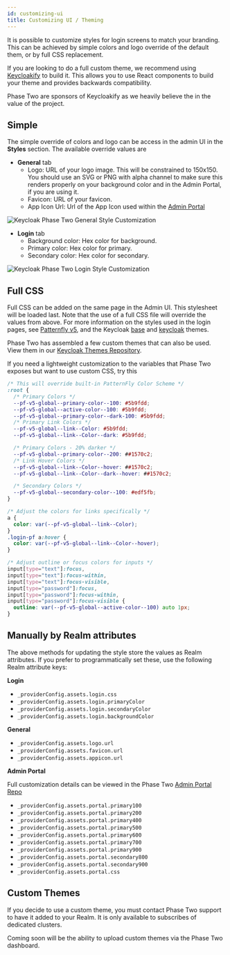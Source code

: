 ```yaml
---
id: customizing-ui
title: Customizing UI / Theming
---
```


It is possible to customize styles for login screens to match your branding. This can be achieved by simple colors and logo override of the default them, or by full CSS replacement.

If you are looking to do a full custom theme, we recommend using [Keycloakify](https://www.keycloakify.dev/) to build it. This allows you to use React components to build your theme and provides backwards compatibility.

Phase Two are sponsors of Keycloakify as we heavily believe the in the value of the project.

## Simple

The simple override of colors and logo can be access in the admin UI in the **Styles** section. The available override values are

- **General** tab
  - Logo: URL of your logo image. This will be constrained to 150x150. You should use an SVG or PNG with alpha channel to make sure this renders properly on your background color and in the Admin Portal, if you are using it.
  - Favicon: URL of your favicon.
  - App Icon Url: Url of the App Icon used within the [Admin Portal](https://github.com/p2-inc/phasetwo-admin-portal)

![Keycloak Phase Two General Style Customization](/docs/getting-started-customizing-ui-logos.png)

- **Login** tab
  - Background color: Hex color for background.
  - Primary color: Hex color for primary.
  - Secondary color: Hex color for secondary.

![Keycloak Phase Two Login Style Customization](/docs/getting-started-customizing-ui-colors.png)

## Full CSS

Full CSS can be added on the same page in the Admin UI. This stylesheet will be loaded last. Note that the use of a full CSS file will override the values from above. For more information on the styles used in the login pages, see [Patternfly v5](https://www.patternfly.org/), and the Keycloak [base](https://github.com/keycloak/keycloak/tree/main/themes/src/main/resources/theme/base/login) and [keycloak](https://github.com/keycloak/keycloak/blob/main/themes/src/main/resources/theme/keycloak/login/resources/css/login.css) themes.

Phase Two has assembled a few custom themes that can also be used. View them in our [Keycloak Themes Repository](https://github.com/p2-inc/keycloak-theme-template).

If you need a lightweight customization to the variables that Phase Two exposes but want to use custom CSS, try this

```css
/* This will override built-in PatternFly Color Scheme */
:root {
  /* Primary Colors */
  --pf-v5-global--primary-color--100: #5b9fdd;
  --pf-v5-global--active-color--100: #5b9fdd;
  --pf-v5-global--primary-color--dark-100: #5b9fdd;
  /* Primary Link Colors */
  --pf-v5-global--link--Color: #5b9fdd;
  --pf-v5-global--link--Color--dark: #5b9fdd;

  /* Primary Colors - 20% darker */
  --pf-v5-global--primary-color--200: ##1570c2;
  /* Link Hover Colors */
  --pf-v5-global--link--Color--hover: ##1570c2;
  --pf-v5-global--link--Color--dark--hover: ##1570c2;

  /* Secondary Colors */
  --pf-v5-global--secondary-color--100: #edf5fb;
}

/* Adjust the colors for links specifically */
a {
  color: var(--pf-v5-global--link--Color);
}
.login-pf a:hover {
  color: var(--pf-v5-global--link--Color--hover);
}

/* Adjust outline or focus colors for inputs */
input[type="text"]:focus,
input[type="text"]:focus-within,
input[type="text"]:focus-visible,
input[type="password"]:focus,
input[type="password"]:focus-within,
input[type="password"]:focus-visible {
  outline: var(--pf-v5-global--active-color--100) auto 1px;
}
```

## Manually by Realm attributes

The above methods for updating the style store the values as Realm attributes. If you prefer to programmatically set these, use the following Realm attribute keys:

**Login**

- `_providerConfig.assets.login.css`
- `_providerConfig.assets.login.primaryColor`
- `_providerConfig.assets.login.secondaryColor`
- `_providerConfig.assets.login.backgroundColor`

**General**

- `_providerConfig.assets.logo.url`
- `_providerConfig.assets.favicon.url`
- `_providerConfig.assets.appicon.url`

**Admin Portal**

Full customization details can be viewed in the Phase Two [Admin Portal Repo](https://github.com/p2-inc/phasetwo-admin-portal)

- `_providerConfig.assets.portal.primary100`
- `_providerConfig.assets.portal.primary200`
- `_providerConfig.assets.portal.primary400`
- `_providerConfig.assets.portal.primary500`
- `_providerConfig.assets.portal.primary600`
- `_providerConfig.assets.portal.primary700`
- `_providerConfig.assets.portal.primary900`
- `_providerConfig.assets.portal.secondary800`
- `_providerConfig.assets.portal.secondary900`
- `_providerConfig.assets.portal.css`

## Custom Themes

If you decide to use a custom theme, you must contact Phase Two support to have it added to your Realm. It is only available to subscribes of dedicated clusters.

Coming soon will be the ability to upload custom themes via the Phase Two dashboard.
